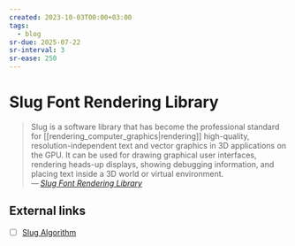 ```yaml
---
created: 2023-10-03T00:00+03:00
tags:
  - blog
sr-due: 2025-07-22
sr-interval: 3
sr-ease: 250
---
```


# Slug Font Rendering Library

> Slug is a software library that has become the professional standard for [[rendering_computer_graphics|rendering]] high-quality, resolution-independent text and vector graphics in 3D applications on the GPU. It can be used for drawing graphical user interfaces, rendering heads-up displays, showing debugging information, and placing text inside a 3D world or virtual environment.\
> — <cite>[Slug Font Rendering Library](https://sluglibrary.com/)

## External links

- [ ] [Slug Algorithm](https://sluglibrary.com/slug_algorithm.pdf)

